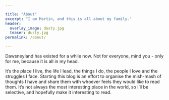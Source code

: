 ```yaml
---

title: "About"
excerpt: "I am Martin, and this is all about my family."
header:
  overlay_image: dusty.jpg
  teaser: dusty.jpg
permalink: /about/

---
```

 
Dawsneyland has existed for a while now. Not for everyone, mind you - only for me, because it is all in my head.
 
It’s the place I live, the life I lead, the things I do, the people I love and the struggles I face. Starting this blog is an effort to organise the mish-mash of thoughts I have and share them with whoever feels they would like to read them. It’s not always the most interesting place in the world, so I’ll be selective, and hopefully make it interesting to read.
